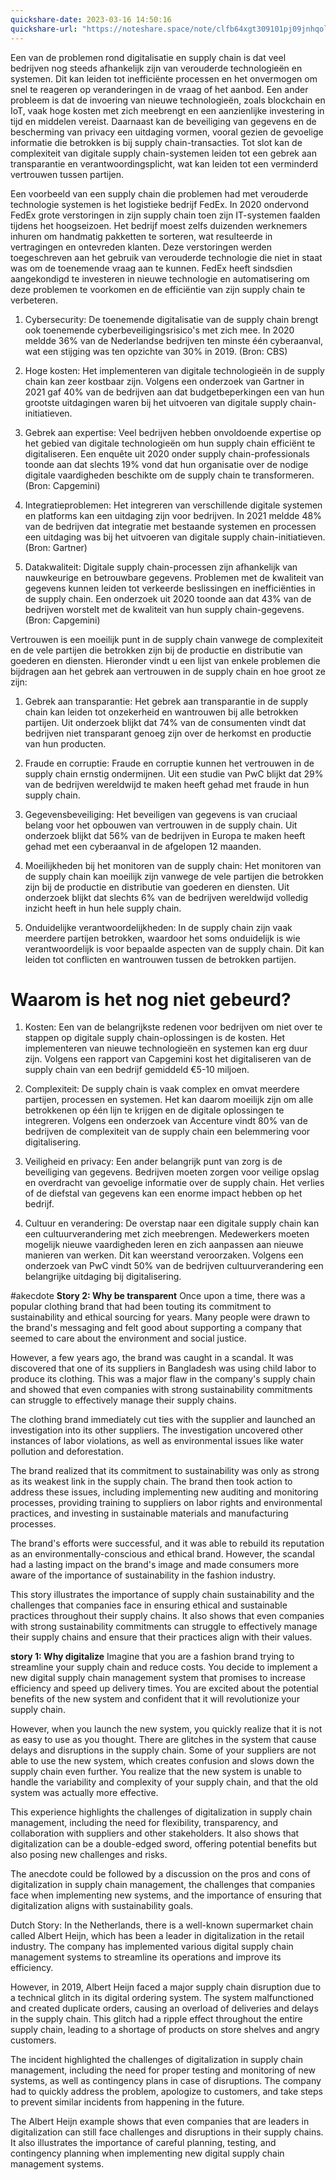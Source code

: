 ```yaml
---
quickshare-date: 2023-03-16 14:50:16
quickshare-url: "https://noteshare.space/note/clfb64xgt309101pj09jnhqol#HpByOia1XwflE8vuj3mLUCw7V7Hr6lQD20V9+q51T7E"
---
```

Een van de problemen rond digitalisatie en supply chain is dat veel bedrijven nog steeds afhankelijk zijn van verouderde technologieën en systemen. Dit kan leiden tot inefficiënte processen en het onvermogen om snel te reageren op veranderingen in de vraag of het aanbod. Een ander probleem is dat de invoering van nieuwe technologieën, zoals blockchain en IoT, vaak hoge kosten met zich meebrengt en een aanzienlijke investering in tijd en middelen vereist. Daarnaast kan de beveiliging van gegevens en de bescherming van privacy een uitdaging vormen, vooral gezien de gevoelige informatie die betrokken is bij supply chain-transacties. Tot slot kan de complexiteit van digitale supply chain-systemen leiden tot een gebrek aan transparantie en verantwoordingsplicht, wat kan leiden tot een verminderd vertrouwen tussen partijen.

Een voorbeeld van een supply chain die problemen had met verouderde technologie systemen is het logistieke bedrijf FedEx. In 2020 ondervond FedEx grote verstoringen in zijn supply chain toen zijn IT-systemen faalden tijdens het hoogseizoen. Het bedrijf moest zelfs duizenden werknemers inhuren om handmatig pakketten te sorteren, wat resulteerde in vertragingen en ontevreden klanten. Deze verstoringen werden toegeschreven aan het gebruik van verouderde technologie die niet in staat was om de toenemende vraag aan te kunnen. FedEx heeft sindsdien aangekondigd te investeren in nieuwe technologie en automatisering om deze problemen te voorkomen en de efficiëntie van zijn supply chain te verbeteren.

1.  Cybersecurity: De toenemende digitalisatie van de supply chain brengt ook toenemende cyberbeveiligingsrisico's met zich mee. In 2020 meldde 36% van de Nederlandse bedrijven ten minste één cyberaanval, wat een stijging was ten opzichte van 30% in 2019. (Bron: CBS)
    
2.  Hoge kosten: Het implementeren van digitale technologieën in de supply chain kan zeer kostbaar zijn. Volgens een onderzoek van Gartner in 2021 gaf 40% van de bedrijven aan dat budgetbeperkingen een van hun grootste uitdagingen waren bij het uitvoeren van digitale supply chain-initiatieven.
    
3.  Gebrek aan expertise: Veel bedrijven hebben onvoldoende expertise op het gebied van digitale technologieën om hun supply chain efficiënt te digitaliseren. Een enquête uit 2020 onder supply chain-professionals toonde aan dat slechts 19% vond dat hun organisatie over de nodige digitale vaardigheden beschikte om de supply chain te transformeren. (Bron: Capgemini)
    
4.  Integratieproblemen: Het integreren van verschillende digitale systemen en platforms kan een uitdaging zijn voor bedrijven. In 2021 meldde 48% van de bedrijven dat integratie met bestaande systemen en processen een uitdaging was bij het uitvoeren van digitale supply chain-initiatieven. (Bron: Gartner)
    
5.  Datakwaliteit: Digitale supply chain-processen zijn afhankelijk van nauwkeurige en betrouwbare gegevens. Problemen met de kwaliteit van gegevens kunnen leiden tot verkeerde beslissingen en inefficiënties in de supply chain. Een onderzoek uit 2020 toonde aan dat 43% van de bedrijven worstelt met de kwaliteit van hun supply chain-gegevens. (Bron: Capgemini)

Vertrouwen is een moeilijk punt in de supply chain vanwege de complexiteit en de vele partijen die betrokken zijn bij de productie en distributie van goederen en diensten. Hieronder vindt u een lijst van enkele problemen die bijdragen aan het gebrek aan vertrouwen in de supply chain en hoe groot ze zijn:

1.  Gebrek aan transparantie: Het gebrek aan transparantie in de supply chain kan leiden tot onzekerheid en wantrouwen bij alle betrokken partijen. Uit onderzoek blijkt dat 74% van de consumenten vindt dat bedrijven niet transparant genoeg zijn over de herkomst en productie van hun producten.
    
2.  Fraude en corruptie: Fraude en corruptie kunnen het vertrouwen in de supply chain ernstig ondermijnen. Uit een studie van PwC blijkt dat 29% van de bedrijven wereldwijd te maken heeft gehad met fraude in hun supply chain.
    
3.  Gegevensbeveiliging: Het beveiligen van gegevens is van cruciaal belang voor het opbouwen van vertrouwen in de supply chain. Uit onderzoek blijkt dat 56% van de bedrijven in Europa te maken heeft gehad met een cyberaanval in de afgelopen 12 maanden.
    
4.  Moeilijkheden bij het monitoren van de supply chain: Het monitoren van de supply chain kan moeilijk zijn vanwege de vele partijen die betrokken zijn bij de productie en distributie van goederen en diensten. Uit onderzoek blijkt dat slechts 6% van de bedrijven wereldwijd volledig inzicht heeft in hun hele supply chain.
    
5.  Onduidelijke verantwoordelijkheden: In de supply chain zijn vaak meerdere partijen betrokken, waardoor het soms onduidelijk is wie verantwoordelijk is voor bepaalde aspecten van de supply chain. Dit kan leiden tot conflicten en wantrouwen tussen de betrokken partijen.

# Waarom is het nog niet gebeurd?

1.  Kosten: Een van de belangrijkste redenen voor bedrijven om niet over te stappen op digitale supply chain-oplossingen is de kosten. Het implementeren van nieuwe technologieën en systemen kan erg duur zijn. Volgens een rapport van Capgemini kost het digitaliseren van de supply chain van een bedrijf gemiddeld €5-10 miljoen.
    
2. Complexiteit: De supply chain is vaak complex en omvat meerdere partijen, processen en systemen. Het kan daarom moeilijk zijn om alle betrokkenen op één lijn te krijgen en de digitale oplossingen te integreren. Volgens een onderzoek van Accenture vindt 80% van de bedrijven de complexiteit van de supply chain een belemmering voor digitalisering.
3. Veiligheid en privacy: Een ander belangrijk punt van zorg is de beveiliging van gegevens. Bedrijven moeten zorgen voor veilige opslag en overdracht van gevoelige informatie over de supply chain. Het verlies of de diefstal van gegevens kan een enorme impact hebben op het bedrijf.
    
3.  Cultuur en verandering: De overstap naar een digitale supply chain kan een cultuurverandering met zich meebrengen. Medewerkers moeten mogelijk nieuwe vaardigheden leren en zich aanpassen aan nieuwe manieren van werken. Dit kan weerstand veroorzaken. Volgens een onderzoek van PwC vindt 50% van de bedrijven cultuurverandering een belangrijke uitdaging bij digitalisering.

#akecdote 
**Story 2: Why be transparent**
Once upon a time, there was a popular clothing brand that had been touting its commitment to sustainability and ethical sourcing for years. Many people were drawn to the brand's messaging and felt good about supporting a company that seemed to care about the environment and social justice.

However, a few years ago, the brand was caught in a scandal. It was discovered that one of its suppliers in Bangladesh was using child labor to produce its clothing. This was a major flaw in the company's supply chain and showed that even companies with strong sustainability commitments can struggle to effectively manage their supply chains.

The clothing brand immediately cut ties with the supplier and launched an investigation into its other suppliers. The investigation uncovered other instances of labor violations, as well as environmental issues like water pollution and deforestation.

The brand realized that its commitment to sustainability was only as strong as its weakest link in the supply chain. The brand then took action to address these issues, including implementing new auditing and monitoring processes, providing training to suppliers on labor rights and environmental practices, and investing in sustainable materials and manufacturing processes.

The brand's efforts were successful, and it was able to rebuild its reputation as an environmentally-conscious and ethical brand. However, the scandal had a lasting impact on the brand's image and made consumers more aware of the importance of sustainability in the fashion industry.

This story illustrates the importance of supply chain sustainability and the challenges that companies face in ensuring ethical and sustainable practices throughout their supply chains. It also shows that even companies with strong sustainability commitments can struggle to effectively manage their supply chains and ensure that their practices align with their values.

**story 1: Why digitalize**
Imagine that you are a fashion brand trying to streamline your supply chain and reduce costs. You decide to implement a new digital supply chain management system that promises to increase efficiency and speed up delivery times. You are excited about the potential benefits of the new system and confident that it will revolutionize your supply chain.

However, when you launch the new system, you quickly realize that it is not as easy to use as you thought. There are glitches in the system that cause delays and disruptions in the supply chain. Some of your suppliers are not able to use the new system, which creates confusion and slows down the supply chain even further. You realize that the new system is unable to handle the variability and complexity of your supply chain, and that the old system was actually more effective.

This experience highlights the challenges of digitalization in supply chain management, including the need for flexibility, transparency, and collaboration with suppliers and other stakeholders. It also shows that digitalization can be a double-edged sword, offering potential benefits but also posing new challenges and risks.

The anecdote could be followed by a discussion on the pros and cons of digitalization in supply chain management, the challenges that companies face when implementing new systems, and the importance of ensuring that digitalization aligns with sustainability goals.

Dutch Story: In the Netherlands, there is a well-known supermarket chain called Albert Heijn, which has been a leader in digitalization in the retail industry. The company has implemented various digital supply chain management systems to streamline its operations and improve its efficiency.

However, in 2019, Albert Heijn faced a major supply chain disruption due to a technical glitch in its digital ordering system. The system malfunctioned and created duplicate orders, causing an overload of deliveries and delays in the supply chain. This glitch had a ripple effect throughout the entire supply chain, leading to a shortage of products on store shelves and angry customers.

The incident highlighted the challenges of digitalization in supply chain management, including the need for proper testing and monitoring of new systems, as well as contingency plans in case of disruptions. The company had to quickly address the problem, apologize to customers, and take steps to prevent similar incidents from happening in the future.

The Albert Heijn example shows that even companies that are leaders in digitalization can still face challenges and disruptions in their supply chains. It also illustrates the importance of careful planning, testing, and contingency planning when implementing new digital supply chain management systems.
